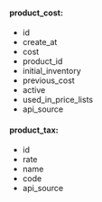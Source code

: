 #### product_cost:
* id 
* create_at
* cost
* product_id
* initial_inventory
* previous_cost
* active
* used_in_price_lists
* api_source

#### product_tax:
* id
* rate
* name
* code
* api_source